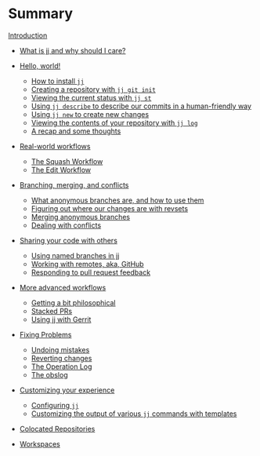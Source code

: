 # Summary

[Introduction](introduction.md)

- [What is jj and why should I care?](what-is-jj-and-why-should-i-care.md)
- [Hello, world!](hello-world/hello-world.md)
    - [How to install `jj`](hello-world/how-to-install.md)
    - [Creating a repository with `jj git init`](hello-world/creating-a-repository.md)
    - [Viewing the current status with `jj st`](hello-world/viewing-the-current-status.md)
    - [Using `jj describe` to describe our commits in a human-friendly way](hello-world/describing-commits.md)
    - [Using `jj new` to create new changes](hello-world/creating-new-changes.md)
    - [Viewing the contents of your repository with `jj log`](hello-world/viewing-contents.md)
    - [A recap and some thoughts](hello-world/recap.md)
- [Real-world workflows](real-world-workflows/intro.md)
    - [The Squash Workflow](real-world-workflows/the-squash-workflow.md)
    - [The Edit Workflow](real-world-workflows/the-edit-workflow.md)

- [Branching, merging, and conflicts](branching-merging-and-conflicts/intro.md)
    - [What anonymous branches are, and how to use them](branching-merging-and-conflicts/anonymous-branches.md)
    - [Figuring out where our changes are with revsets](branching-merging-and-conflicts/revsets.md)
    - [Merging anonymous branches](branching-merging-and-conflicts/merging.md)
    - [Dealing with conflicts](branching-merging-and-conflicts/conflicts.md)

- [Sharing your code with others](sharing-code/intro.md)
    - [Using named branches in jj](sharing-code/named-branches.md)
    - [Working with remotes, aka, GitHub](sharing-code/remotes.md)
    - [Responding to pull request feedback](sharing-code/updating-prs.md)

- [More advanced workflows]()
    - [Getting a bit philosophical]()
    - [Stacked PRs]()
    - [Using jj with Gerrit]()

- [Fixing Problems]()
    - [Undoing mistakes]()
    - [Reverting changes]()
    - [The Operation Log]()
    - [The obslog]()

- [Customizing your experience]()
    - [Configuring `jj`]()
    - [Customizing the output of various `jj` commands with templates](customization/templates.md)

- [Colocated Repositories]()

- [Workspaces]()
